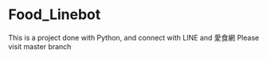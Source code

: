 # Food_Linebot

This is a project done with Python, and connect with LINE and 愛食網
Please visit master branch

